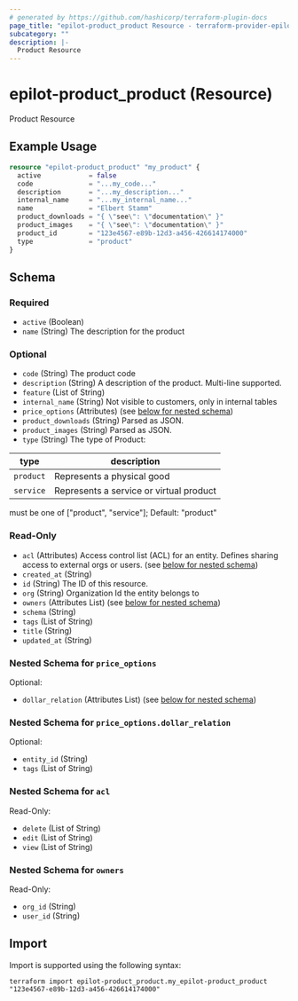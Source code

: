 ```yaml
---
# generated by https://github.com/hashicorp/terraform-plugin-docs
page_title: "epilot-product_product Resource - terraform-provider-epilot-product"
subcategory: ""
description: |-
  Product Resource
---
```


# epilot-product_product (Resource)

Product Resource

## Example Usage

```terraform
resource "epilot-product_product" "my_product" {
  active            = false
  code              = "...my_code..."
  description       = "...my_description..."
  internal_name     = "...my_internal_name..."
  name              = "Elbert Stamm"
  product_downloads = "{ \"see\": \"documentation\" }"
  product_images    = "{ \"see\": \"documentation\" }"
  product_id        = "123e4567-e89b-12d3-a456-426614174000"
  type              = "product"
}
```

<!-- schema generated by tfplugindocs -->
## Schema

### Required

- `active` (Boolean)
- `name` (String) The description for the product

### Optional

- `code` (String) The product code
- `description` (String) A description of the product. Multi-line supported.
- `feature` (List of String)
- `internal_name` (String) Not visible to customers, only in internal tables
- `price_options` (Attributes) (see [below for nested schema](#nestedatt--price_options))
- `product_downloads` (String) Parsed as JSON.
- `product_images` (String) Parsed as JSON.
- `type` (String) The type of Product:

| type | description |
|----| ----|
| `product` | Represents a physical good |
| `service` | Represents a service or virtual product |

must be one of ["product", "service"]; Default: "product"

### Read-Only

- `acl` (Attributes) Access control list (ACL) for an entity. Defines sharing access to external orgs or users. (see [below for nested schema](#nestedatt--acl))
- `created_at` (String)
- `id` (String) The ID of this resource.
- `org` (String) Organization Id the entity belongs to
- `owners` (Attributes List) (see [below for nested schema](#nestedatt--owners))
- `schema` (String)
- `tags` (List of String)
- `title` (String)
- `updated_at` (String)

<a id="nestedatt--price_options"></a>
### Nested Schema for `price_options`

Optional:

- `dollar_relation` (Attributes List) (see [below for nested schema](#nestedatt--price_options--dollar_relation))

<a id="nestedatt--price_options--dollar_relation"></a>
### Nested Schema for `price_options.dollar_relation`

Optional:

- `entity_id` (String)
- `tags` (List of String)



<a id="nestedatt--acl"></a>
### Nested Schema for `acl`

Read-Only:

- `delete` (List of String)
- `edit` (List of String)
- `view` (List of String)


<a id="nestedatt--owners"></a>
### Nested Schema for `owners`

Read-Only:

- `org_id` (String)
- `user_id` (String)

## Import

Import is supported using the following syntax:

```shell
terraform import epilot-product_product.my_epilot-product_product "123e4567-e89b-12d3-a456-426614174000"
```
